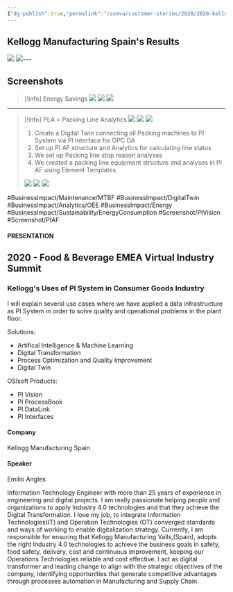 ```yaml
---
{"dg-publish":true,"permalink":"/aveva/customer-stories/2020/2020-kellogg-manufacturing-spain-kellogg-s-uses-of-pi-system-in-consumer-goods-industry/"}
---
```


## Kellogg Manufacturing Spain's Results
![](https://i.imgur.com/3EVtmTF.png)
![](https://i.imgur.com/Aq4LROc.png)---
## Screenshots
> [!info] Energy Savings
> ![](https://i.imgur.com/2GGoHP9.png)
> ![](https://i.imgur.com/RpxFCj3.jpg)
> ![](https://i.imgur.com/xxK3MIR.png)

---
> [!info] PLA = Packing Line Analytics
> ![](https://i.imgur.com/yLV96rl.png)
> ![](https://i.imgur.com/Yw3L54b.png)
> ![](https://i.imgur.com/nuL2YIs.png)
> 1. Create a Digital Twin connecting all Packing machines to PI System via PI Interface for OPC DA
> 2. Set up PI AF structure and Analytics for calculating line status
> 3. We set up Packing line stop reason analyses
> 4. We created a packing line equipment structure and analyses in PI AF using Element Templates.
> 
> ![](https://i.imgur.com/oVPC7bB.png)
> ![](https://i.imgur.com/ISvZyS2.png)
> ![](https://i.imgur.com/QqFhCZx.png)

#BusinessImpact/Maintenance/MTBF  #BusinessImpact/DigitalTwin #BusinessImpact/Analytics/OEE #BusinessImpact/Energy #BusinessImpact/Sustainability/EnergyConsumption
#Screenshot/PIVision #Screenshot/PIAF

#### PRESENTATION

## 2020 - Food & Beverage EMEA Virtual Industry Summit

### Kellogg's Uses of PI System in Consumer Goods Industry

I will explain several use cases where we have applied a data infrastructure as PI System in order to solve quality and operational problems in the plant floor.

Solutions:

- Artifical Intelligence & Machine Learning
- Digital Transformation
- Process Optimization and Quality Improvement
- Digital Twin

OSIsoft Products:

- PI Vision
- PI ProcessBook
- PI DataLink
- PI Interfaces

#### Company

Kellogg Manufacturing Spain

#### Speaker

Emilio Angles

Information Technology Engineer with more than 25 years of experience in engineering and digital projects. I am really passionate helping people and organizations to apply Industry 4.0 technologies and that they achieve the Digital Transformation. I love my job, to integrate Information Technologies(IT) and Operation Technologies (OT) converged standards and ways of working to enable digitalization strategy. Currently, I am responsible for ensuring that Kellogg Manufacturing Valls,(Spain), adopts the right Industry 4.0 technologies to achieve the business goals in safety, food safety, delivery, cost and continuous improvement, keeping our Operations Technologies reliable and cost effective. I act as digital transformer and leading change to align with the strategic objectives of the company, identifying opportunities that generate competitive advantages through processes automation in Manufacturing and Supply Chain.